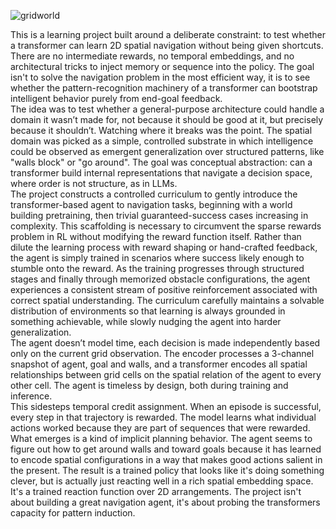 ![gridworld](https://github.com/user-attachments/assets/7f19209a-9252-441d-b09c-6297b31b821d)

This is a learning project built around a deliberate constraint: to test whether a transformer can learn 2D spatial navigation without being given shortcuts. There are no intermediate rewards, no temporal embeddings, and no architectural tricks to inject memory or sequence into the policy. The goal isn't to solve the navigation problem in the most efficient way, it is to see whether the pattern-recognition machinery of a transformer can bootstrap intelligent behavior purely from end-goal feedback.<br>
The idea was to test whether a general-purpose architecture could handle a domain it wasn’t made for, not because it should be good at it, but precisely because it shouldn’t. Watching where it breaks was the point. The spatial domain was picked as a simple, controlled substrate in which intelligence could be observed as emergent generalization over structured patterns, like "walls block" or "go around". The goal was conceptual abstraction: can a transformer build internal representations that navigate a decision space, where order is not structure, as in LLMs.<br>
The project constructs a controlled curriculum to gently introduce the transformer-based agent to navigation tasks, beginning with a world building pretraining, then trivial guaranteed-success cases increasing in complexity. This scaffolding is necessary to circumvent the sparse rewards problem in RL without modifying the reward function itself. Rather than dilute the learning process with reward shaping or hand-crafted feedback, the agent is simply trained in scenarios where success likely enough to stumble onto the reward. As the training progresses through structured stages and finally through memorized obstacle configurations, the agent experiences a consistent stream of positive reinforcement associated with correct spatial understanding. The curriculum carefully maintains a solvable distribution of environments so that learning is always grounded in something achievable, while slowly nudging the agent into harder generalization.<br>
The agent doesn’t model time, each decision is made independently based only on the current grid observation. The encoder processes a 3-channel snapshot of agent, goal and walls, and a transformer encodes all spatial relationships between grid cells on the spatial relation of the agent to every other cell. The agent is timeless by design, both during training and inference.<br>
This sidesteps temporal credit assignment. When an episode is successful, every step in that trajectory is rewarded. The model learns what individual actions worked because they are part of sequences that were rewarded.<br>
What emerges is a kind of implicit planning behavior. The agent seems to figure out how to get around walls and toward goals because it has learned to encode spatial configurations in a way that makes good actions salient in the present. The result is a trained policy that looks like it's doing something clever, but is actually just reacting well in a rich spatial embedding space. It's a trained reaction function over 2D arrangements. The project isn't about building a great navigation agent, it's about probing the transformers capacity for pattern induction.
